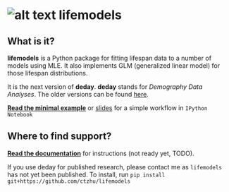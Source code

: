 ![alt text](http://a.fsdn.com/allura/p/deday/icon "")  lifemodels
=======

What is it?
-----------

**lifemodels** is a Python package for fitting lifespan data to a number of models using MLE.  It also implements GLM (generalized linear model) for those lifespan distributions.

It is the next version of **deday**. **deday** stands for *Demography Data Analyses*.  The older versions can be found [here](http://sourceforge.net/projects/deday/).

**[Read the minimal example](http://nbviewer.ipython.org/github/ctzhu/lifemodels/blob/master/examples/Intro_example.ipynb)** or [slides](http://htmlpreview.github.io/?https://nbviewer.ipython.org/github/ctzhu/lifemodels/blob/master/examples/Intro_example.ipynb) for a simple workflow in `IPython Notebook` 

Where to find support?
-------------

[**Read the documentation**](https://github.com/ctzhu/lifemodels/blob/master/doc/Guide.txt) for instructions (not ready yet, TODO).

If you use deday for published research, please contact me as `lifemodels` has not yet been published.
To install, run `pip install git+https://github.com/ctzhu/lifemodels`

